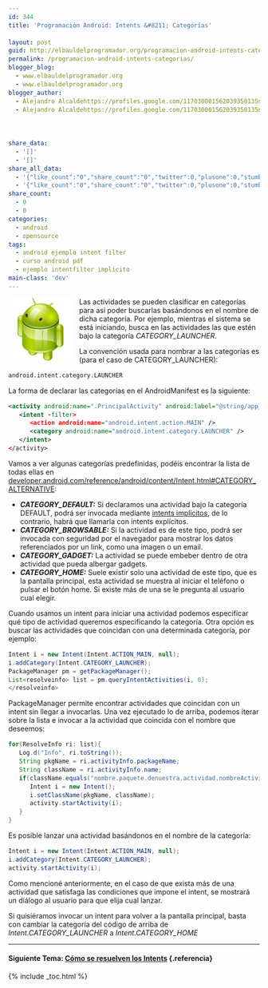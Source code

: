 ```yaml
---
id: 344
title: 'Programación Android: Intents &#8211; Categorías'

layout: post
guid: http://elbauldelprogramador.org/programacion-android-intents-categorias/
permalink: /programacion-android-intents-categorias/
blogger_blog:
  - www.elbauldelprogramador.org
  - www.elbauldelprogramador.org
blogger_author:
  - Alejandro Alcaldehttps://profiles.google.com/117030001562039350135noreply@blogger.com
  - Alejandro Alcaldehttps://profiles.google.com/117030001562039350135noreply@blogger.com

  
  
share_data:
  - '[]'
  - '[]'
share_all_data:
  - '{"like_count":"0","share_count":"0","twitter":0,"plusone":0,"stumble":0,"pinit":0,"count":0,"time":1333551702}'
  - '{"like_count":"0","share_count":"0","twitter":0,"plusone":0,"stumble":0,"pinit":0,"count":0,"time":1333551702}'
share_count:
  - 0
  - 0
categories:
  - android
  - opensource
tags:
  - android ejemplo intent filter
  - curso android pdf
  - ejemplo intentfilter implicito
main-class: 'dev'
---
```

<div class="separator" style="clear: both; text-align: center;">
  <img border="0" src="/assets/img/2013/07/iconoAndroid.png" style="clear:left; float:left;margin-right:1em; margin-bottom:1em" />
</div>

Las actividades se pueden clasificar en categorías para así poder buscarlas basándonos en el nombre de dicha categoría. Por ejemplo, mientras el sistema se está iniciando, busca en las actividades las que estén bajo la categoría *CATEGORY_LAUNCHER*.

La convención usada para nombrar a las categorías es (para el caso de CATEGORY_LAUNCHER):

```bash
android.intent.category.LAUNCHER
```

La forma de declarar las categorías en el AndroidManifest es la siguiente:

  
<!--ad-->

```xml
<activity android:name=".PrincipalActivity" android:label="@string/app_name">
   <intent -filter>
      <action android:name="android.intent.action.MAIN" />
      <category android:name="android.intent.category.LAUNCHER" />
   </intent>
</activity>

```

Vamos a ver algunas categorías predefinidas, podéis encontrar la lista de todas ellas en <a target="_blank" href="http://developer.android.com/reference/android/content/Intent.html#CATEGORY_ALTERNATIVE">developer.android.com/reference/android/content/Intent.html#CATEGORY_ALTERNATIVE</a>:

  * ***CATEGORY_DEFAULT:*** Si declaramos una actividad bajo la categoría DEFAULT, podrá ser invocada mediante [intents implícitos][1], de lo contrario, habrá que llamarla con intents explícitos.
  * ***CATEGORY_BROWSABLE:*** Si la actividad es de este tipo, podrá ser invocada con seguridad por el navegador para mostrar los datos referenciados por un link, como una imagen o un email.
  * ***CATEGORY_GADGET:*** La actividad se puede embeber dentro de otra actividad que pueda albergar gadgets.
  * ***CATEGORY_HOME:*** Suele existir solo una actividad de este tipo, que es la pantalla principal, esta actividad se muestra al iniciar el teléfono o pulsar el botón home. Si existe más de una se le pregunta al usuario cual elegir.

Cuando usamos un intent para iniciar una actividad podemos especificar qué tipo de actividad queremos especificando la categoría. Otra opción es buscar las actividades que coincidan con una determinada categoría, por ejemplo:

```java
Intent i = new Intent(Intent.ACTION_MAIN, null);
i.addCategory(Intent.CATEGORY_LAUNCHER);
PackageManager pm = getPackageManager();
List<resolveinfo> list = pm.queryIntentActivities(i, 0);
</resolveinfo>
```

PackageManager permite encontrar actividades que coincidan con un intent sin llegar a invocarlas. Una vez ejecutado lo de arriba, podemos iterar sobre la lista e invocar a la actividad que coincida con el nombre que deseemos:

```java
for(ResolveInfo ri: list){
   Log.d("Info", ri.toString());
   String pkgName = ri.activityInfo.packageName;
   String className = ri.activityInfo.name;
   if(className.equals("nombre.paquete.denuestra.actividad.nombreActividad")){
      Intent i = new Intent();
      i.setClassName(pkgName, className);
      activity.startActivity(i);
   }
}

```

Es posible lanzar una actividad basándonos en el nombre de la categoría:

```java
Intent i = new Intent(Intent.ACTION_MAIN, null);
i.addCategory(Intent.CATEGORY_LAUNCHER);
activity.startActivity(i);

```

Como mencioné anteriormente, en el caso de que exista más de una actividad que satisfaga las condiciones que impone el intent, se mostrará un diálogo al usuario para que elija cual lanzar.

Si quisiéramos invocar un intent para volver a la pantalla principal, basta con cambiar la categoría del código de arriba de *Intent.CATEGORY_LAUNCHER* a *Intent.CATEGORY_HOME*

* * *

#### Siguiente Tema: [Cómo se resuelven los Intents][2] {.referencia}





 [1]: /programacion-android-intents-conceptos
 [2]: /programacion-android-como-se-resuelven/

{% include _toc.html %}
